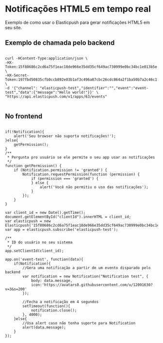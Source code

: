# Notificações HTML5 em tempo real

Exemplo de como usar o Elasticpush para gerar notificações HTML5 em seu site.

## Exemplo de chamada pelo backend
<pre >
<code class="bash" >
curl -HContent-Type:application/json \
-HX-Token:15f80686c2cd6a75f1eac18de966e35dd35cf649ac730999e0bc34bc1e013b5e \
-HX-Secret-Token:197fbd50835cfb0ccb892e03b1af3c496a87cbc26cdc864a2f1ba50b7a2c46c1 \
-d '{"channel": "elasticpush-test","identifier":"<span id="clientId"></span>","event":"event-test","data":{"message":"Hello world!"}}' \
"https://api.elasticpush.com/v1/apps/63/events"
</code>
</pre>

##  No frontend
<pre><code>
if(!Notification){
    alert('Seu browser não suporta notificações!');
}else{
    getPermission();
}
/**
 * Pergunta pro usuário se ele permite o seu app usar as notificações
 */
function getPermission() {
    if (Notification.permission != 'granted') {
        Notification.requestPermission(function (permission) {
            if (permission === 'granted') {
            } else {
                alert('Você não permitiu o uso das notificações');
            }
        });
    } 
}

var client_id = new Date().getTime();
document.getElementById("clientId").innerHTML = client_id;
var elasticpush = new Elasticpush('15f80686c2cd6a75f1eac18de966e35dd35cf649ac730999e0bc34bc1e013b5e');
var app = elasticpush.subscribe('elasticpush-test');

/**
 * ID do usuário no seu sistema
 */
app.setClientId(client_id);

app.on('event-test', function(data){
    if(Notification){
        //Gera uma notificação a partir de um evento disparado pelo backend
        var notification = new Notification("Notification test", {
            body: data.message,
            icon:'https://avatars0.githubusercontent.com/u/12091630?v=3&s=200'
        });

        //Fecha a notificação em 4 segundos
        setTimeout(function(){
            notification.close();
        }, 4000);
    }else{
        //Usa alert caso não tenha suporte para Notification
        alert(data.message);
    }
});
</code></pre>